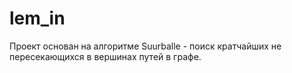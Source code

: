 # lem_in
Проект основан на алгоритме Suurballe - поиск кратчайших не пересекающихся в вершинах путей в графе.
